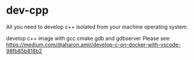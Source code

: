 # dev-cpp
All you need to develop c++ isolated from your machine
operating system.

develop c++ image with gcc cmake gdb and gdbserver
Please see:
https://medium.com/@aharon.amir/develop-c-on-docker-with-vscode-98fb85b818b2
